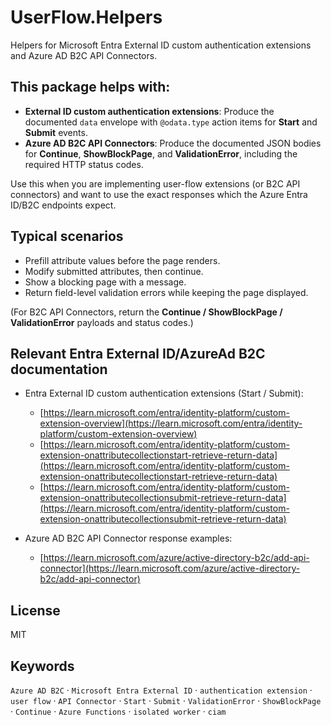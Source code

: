 # UserFlow.Helpers

Helpers for Microsoft Entra External ID custom authentication extensions and Azure AD B2C API Connectors.

## This package helps with:

* **External ID custom authentication extensions**: Produce the documented `data` envelope with `@odata.type` action items for **Start** and **Submit** events.
* **Azure AD B2C API Connectors**: Produce the documented JSON bodies for **Continue**, **ShowBlockPage**, and **ValidationError**, including the required HTTP status codes.

Use this when you are implementing user-flow extensions (or B2C API connectors) and want to use the exact responses 
which the Azure Entra ID/B2C endpoints expect.

## Typical scenarios

* Prefill attribute values before the page renders.
* Modify submitted attributes, then continue.
* Show a blocking page with a message.
* Return field-level validation errors while keeping the page displayed.

(For B2C API Connectors, return the **Continue / ShowBlockPage / ValidationError** payloads and status codes.)

## Relevant Entra External ID/AzureAd B2C documentation

* Entra External ID custom authentication extensions (Start / Submit):

    * [https://learn.microsoft.com/entra/identity-platform/custom-extension-overview](https://learn.microsoft.com/entra/identity-platform/custom-extension-overview)
    * [https://learn.microsoft.com/entra/identity-platform/custom-extension-onattributecollectionstart-retrieve-return-data](https://learn.microsoft.com/entra/identity-platform/custom-extension-onattributecollectionstart-retrieve-return-data)
    * [https://learn.microsoft.com/entra/identity-platform/custom-extension-onattributecollectionsubmit-retrieve-return-data](https://learn.microsoft.com/entra/identity-platform/custom-extension-onattributecollectionsubmit-retrieve-return-data)
* Azure AD B2C API Connector response examples:

    * [https://learn.microsoft.com/azure/active-directory-b2c/add-api-connector](https://learn.microsoft.com/azure/active-directory-b2c/add-api-connector)

## License

MIT

## Keywords

`Azure AD B2C` · `Microsoft Entra External ID` · `authentication extension` · `user flow` · `API Connector` · 
`Start` · `Submit` · `ValidationError` · `ShowBlockPage` · `Continue` · `Azure Functions` · `isolated worker` · 
`ciam`
